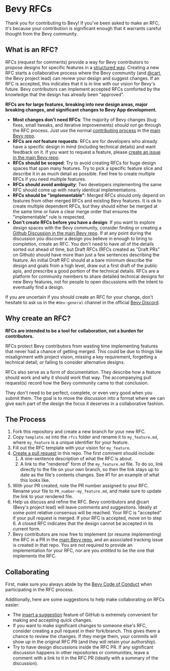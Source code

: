 # Bevy RFCs

Thank you for contributing to Bevy! If you've been asked to make an RFC, it's because your contribution is significant enough that it warrants careful thought from the Bevy community.

## What is an RFC?

RFCs (request for comments) provide a way for Bevy contributors to propose designs for specific features in a [structured way](template.md). Creating a new RFC starts a collaborative process where the Bevy community (and [@cart](https://github.com/cart), the Bevy project lead) can review your design and suggest changes. If an RFC is accepted, this indicates that it is in line with our vision for Bevy's future. Bevy contributors can implement accepted RFCs comforted by the knowledge that the design has already been "approved".

**RFCs are for large features, breaking into new design areas, major breaking changes, and significant changes to Bevy App development.**

* **Most changes don't need RFCs**: The majority of Bevy changes (bug fixes, small tweaks, and iterative improvements) _should not_ go through the RFC process. Just use the normal [contributing process](https://bevyengine.org/learn/book/contributing/code/) in the [main Bevy repo](https://github.com/bevyengine/bevy).
* **RFCs are _not_ feature requests**: RFCs are for developers who already have a specific design in mind (including technical details) and want feedback on it. If you want to request a feature, please [create an issue in the main Bevy repo](https://github.com/bevyengine/bevy/issues/new?assignees=&labels=enhancement%2C+needs-triage&template=feature_request.md&title=).
* **RFCs should be scoped**: Try to avoid creating RFCs for huge design spaces that span many features. Try to pick a specific feature slice and describe it in as much detail as possible. Feel free to create multiple RFCs if you need multiple features.
* **RFCs should avoid ambiguity**: Two developers implementing the same RFC should come up with nearly identical implementations.
* **RFCs should be "implementable"**: Merged RFCs should only depend on features from other merged RFCs and existing Bevy features. It is ok to create multiple dependent RFCs, but they should either be merged at the same time or have a clear merge order that ensures the "implementable" rule is respected.
* **Don't create RFCs before you have a design**: If you want to explore design spaces with the Bevy community, consider finding or creating a [Github Discussion in the main Bevy repo](https://github.com/bevyengine/bevy/discussions). If at any point during the discussion you discover a design you believe in enough to bring to completion, create an RFC. You don't need to have _all_ of the details sorted out ahead of time, but Draft RFCs (RFCs created as "Draft PRs" on Github) should have more than just a few sentences describing the feature. An initial Draft RFC should at a bare minimum describe the design and goals from a high level, draw out a first draft of the public apis, and prescribe a good portion of the technical details. RFCs are a platform for community members to share detailed technical designs for new Bevy features, not for people to open discussions with the intent to eventually find a design.

If you are uncertain if you should create an RFC for your change, don't hesitate to ask us in the `#dev-general` channel in the official [Bevy Discord](https://discord.com/invite/bevy).

## Why create an RFC?

**RFCs are intended to be a tool for collaboration, not a burden for contributors.**

RFCs protect Bevy contributors from wasting time implementing features that never had a chance of getting merged. This could be due to things like misalignment with project vision, missing a key requirement, forgetting a technical detail, or failing to consider alternative designs.

RFCs also serve as a form of documentation. They describe how a feature should work and why it should work that way. The accompanying pull request(s) record how the Bevy community came to that conclusion.

They don't need to be perfect, complete, or even very good when you submit them. The goal is to move the discussion into a format where we can give each part of the design the focus it deserves in a collaborative fashion.

## The Process

1. Fork this repository and create a new branch for your new RFC.
2. Copy `template.md` into the `rfcs` folder and rename it to `my_feature.md`, where `my_feature` is a unique identifier for your feature.
3. Fill out the RFC template with your vision for `my_feature`.
4. [Create a pull request](https://docs.github.com/en/github/collaborating-with-issues-and-pull-requests/creating-a-pull-request) in this repo. The first comment should include:
   1. A one-sentence description of what the RFC is about.
   2. A link to the "rendered" form of the `my_feature.md` file. To do so, link directly to the file on your own branch, so then the link stays up to date as the file's contents changes. See #1 for an example of what this looks like.
5. With your PR created, note the PR number assigned to your RFC. Rename your file to `PR_number-my_feature.md`, and make sure to update the link to your rendered file.
6. Help us discuss and refine the RFC. Bevy contributors and @cart (Bevy's project lead) will leave comments and suggestions. Ideally at some point relative consensus will be reached. Your RFC is "accepted" if your pull request is merged. If your RFC is accepted, move on to step 6. A closed RFC indicates that the design cannot be accepted in its current form.
7. Bevy contributors are now free to implement (or resume implementing) the RFC in a PR in the [main Bevy repo](https://github.com/bevyengine/bevy), and an associated tracking issue is created in that repo. You are _not_ required to provide an implementation for your RFC, nor are you _entitled_ to be the one that implements the RFC.

## Collaborating

First, make sure you always abide by the [Bevy Code of Conduct](https://github.com/bevyengine/bevy/blob/main/CODE_OF_CONDUCT.md) when participating in the RFC process.

Additionally, here are some suggestions to help make collaborating on RFCs easier:

* The [insert a suggestion](https://docs.github.com/en/github/collaborating-with-issues-and-pull-requests/commenting-on-a-pull-request#adding-line-comments-to-a-pull-request) feature of GitHub is extremely convenient for making and accepting quick changes.
* If you want to make significant changes to someone else's RFC, consider creating a pull request in their fork/branch. This gives them a chance to review the changes. If they merge them, your commits will show up in the original RFC PR (and they will retain your authorship).
* Try to have design discussions inside the RFC PR. If any significant discussion happens in other repositories or communities, leave a comment with a link to it in the RFC PR (ideally with a summary of the discussion).
